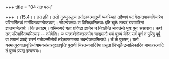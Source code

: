 +++
title = "04 ततः पदम्"

+++
।।15.4।। तत इति। ततो गुरुमुपसृत्य ततोऽश्वत्थादूर्ध्वं व्यवस्थितं
तद्वैष्णवं पदं वेदान्तवाक्यविचारेण परिमार्गितव्यं
मार्गयितव्यमन्वेष्टव्यम्। सोऽन्वेष्टव्यः स विजिज्ञासितव्यः इति श्रुतेः
तत्पदं श्रवणादिनां ज्ञातव्यमित्यर्थः। किं तत्पदम्। यस्मिन्पदे गताः
प्रविष्टा ज्ञानेन न निवर्तन्ति नावर्तन्ते भूयः पुनः संसाराय। कथं तत्
परिमार्गितव्यमित्याह -- तमेवेति। यः पदशब्देनोक्तस्तमेव चाद्यमादौ भवं
पुरुषं येनेदं सर्वं पूर्णं तं पुरिषु पूर्षु वा शयानं प्रपद्ये शरणं
गतोऽस्मीत्येवं तदेकशरणतया तदन्वेष्टव्यमित्यर्थः। तं कं पुरुषम्। यतो
यस्मात्पुरुषात्प्रवृत्तिर्मायामयसंसारवृक्षप्रवृत्तिः पुराणी
चिरंतन्यनादिरेषा प्रसृता निःसृतैन्द्रजालिकादिव मायाहस्त्यादि तं पुरुषं
प्रपद्य इत्यन्वयः।
